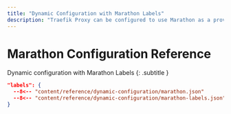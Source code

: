 ```yaml
---
title: "Dynamic Configuration with Marathon Labels"
description: "Traefik Proxy can be configured to use Marathon as a provider. Read the technical documentation on the Treafik dynamic configuration with Marathon Labels."
---
```


# Marathon Configuration Reference

Dynamic configuration with Marathon Labels
{: .subtitle }

```json
"labels": {
  --8<-- "content/reference/dynamic-configuration/marathon.json"
  --8<-- "content/reference/dynamic-configuration/marathon-labels.json"
}
```
